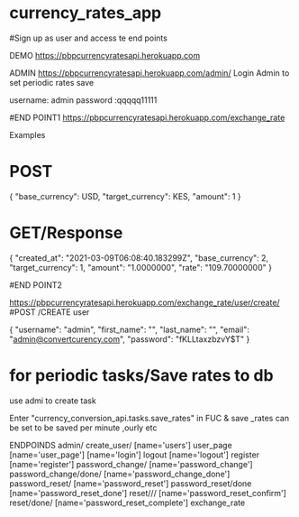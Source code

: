 # currency_rates_app


#Sign up as user and access te end points 

DEMO
https://pbpcurrencyratesapi.herokuapp.com

ADMIN
https://pbpcurrencyratesapi.herokuapp.com/admin/
Login Admin to set periodic rates save  

username: admin
password :qqqqq11111

#END POINT1
https://pbpcurrencyratesapi.herokuapp.com/exchange_rate 

Examples

# POST
{
    "base_currency": USD,
    "target_currency": KES,
    "amount": 1
}

# GET/Response

{
    "created_at": "2021-03-09T06:08:40.183299Z",
    "base_currency": 2,
    "target_currency": 1,
    "amount": "1.0000000",
    "rate": "109.70000000"
}




#END POINT2



https://pbpcurrencyratesapi.herokuapp.com/exchange_rate/user/create/
#POST /CREATE user

{
    "username": "admin",
    "first_name": "",
    "last_name": "",
    "email": "admin@convertcurency.com",
    "password": "fKLLtaxzbzvY$T"
}


# for periodic tasks/Save rates to db

use admi to create task

Enter "currency_conversion_api.tasks.save_rates" in FUC & save
_rates can be set to be saved per minute ,ourly etc

ENDPOINDS
admin/
create_user/ [name='users']
user_page [name='user_page']
[name='login']
logout [name='logout']
register [name='register']
password_change/ [name='password_change']
password_change/done/ [name='password_change_done']
password_reset/ [name='password_reset']
password_reset/done [name='password_reset_done']
reset/<uidb64>/<token>/ [name='password_reset_confirm']
reset/done/ [name='password_reset_complete']
exchange_rate
